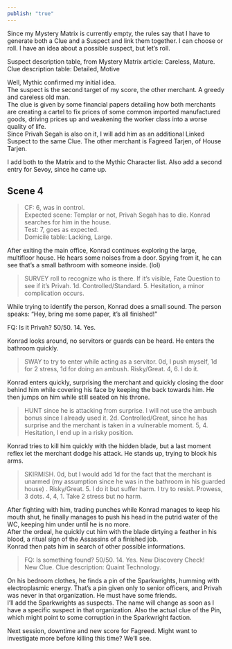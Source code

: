 ```yaml
---  
publish: "true"  
---  
```

Since my Mystery Matrix is currently empty, the rules say that I have to generate both a Clue and a Suspect and link them together. I can choose or roll. I have an idea about a possible suspect, but let’s roll.  
  
Suspect description table, from Mystery Matrix article: Careless, Mature.  
Clue description table: Detailed, Motive  
  
Well, Mythic confirmed my initial idea.  
The suspect is the second target of my score, the other merchant. A greedy and careless old man.  
The clue is given by some financial papers detailing how both merchants are creating a cartel to fix prices of some common imported manufactured goods, driving prices up and weakening the worker class into a worse quality of life.  
Since Privah Segah is also on it, I will add him as an additional Linked Suspect to the same Clue. The other merchant is Fagreed Tarjen, of House Tarjen.  
  
I add both to the Matrix and to the Mythic Character list. Also add a second entry for Sevoy, since he came up.  
  
## Scene 4  
> CF: 6, was in control.  
> Expected scene: Templar or not, Privah Segah has to die. Konrad searches for him in the house.  
> Test: 7, goes as expected.  
> Domicile table: Lacking, Large.   
  
After exiting the main office, Konrad continues exploring the large, multifloor house. He hears some noises from a door. Spying from it, he can see that’s a small bathroom with someone inside. (lol)  
  
> SURVEY roll to recognize who is there. If it’s visible, Fate Question to see if it’s Privah. 1d. Controlled/Standard. 5. Hesitation, a minor complication occurs.  
  
While trying to identify the person, Konrad does a small sound. The person speaks: “Hey, bring me some paper, it’s all finished!”  
  
FQ: Is it Privah? 50/50. 14. Yes.  
  
Konrad looks around, no servitors or guards can be heard. He enters the bathroom quickly.  
> SWAY to try to enter while acting as a servitor. 0d, I push myself, 1d for 2 stress, 1d for doing an ambush. Risky/Great. 4, 6. I do it.  
  
Konrad enters quickly, surprising the merchant and quickly closing the door behind him while covering his face by keeping the back towards him. He then jumps on him while still seated on his throne.  
  
> HUNT since he is attacking from surprise. I will not use the ambush bonus since I already used it. 2d. Controlled/Great, since he has surprise and the merchant is taken in a vulnerable moment. 5, 4.  Hesitation, I end up in a risky position.  
  
Konrad tries to kill him quickly with the hidden blade, but a last moment reflex let the merchant dodge his attack. He stands up, trying to block his arms.  
  
> SKIRMISH. 0d, but I would add 1d for the fact that the merchant is unarmed (my assumption since he was in the bathroom in his guarded house) . Risky/Great. 5. I do it but suffer harm. I try to resist. Prowess, 3 dots. 4, 4, 1. Take 2 stress but no harm.  
  
After fighting with him, trading punches while Konrad manages to keep his mouth shut, he finally manages to push his head in the putrid water of the WC, keeping him under until he is no more.  
After the ordeal, he quickly cut him with the blade dirtying a feather in his blood, a ritual sign of the Assassins of a finished job.  
Konrad then pats him in search of other possible informations.  
  
> FQ: Is something found? 50/50. 14. Yes. New Discovery Check!  
> New Clue. Clue description: Quaint Technology.  
  
On his bedroom clothes, he finds a pin of the Sparkwrights, humming with electroplasmic energy. That’s a pin given only to senior officers, and Privah was never in that organization. He must have some friends.  
I’ll add the Sparkwrights as suspects. The name will change as soon as I have a specific suspect in that organization. Also the actual clue of the Pin, which might point to some corruption in the Sparkwright faction.  
  
Next session, downtime and new score for Fagreed. Might want to investigate more before killing this time? We’ll see.  
